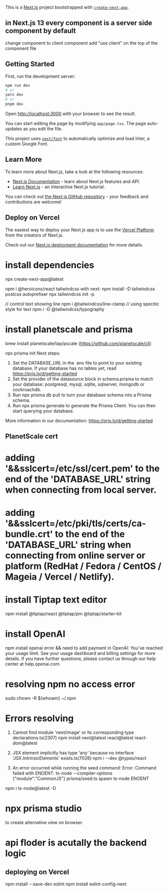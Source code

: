 This is a [Next.js](https://nextjs.org/) project bootstrapped with [`create-next-app`](https://github.com/vercel/next.js/tree/canary/packages/create-next-app).

## in Next.js 13 every component is a server side component by default
change component to client component
add "use client" on the top of the component file

## Getting Started

First, run the development server:

```bash
npm run dev
# or
yarn dev
# or
pnpm dev
```

Open [http://localhost:3000](http://localhost:3000) with your browser to see the result.

You can start editing the page by modifying `app/page.tsx`. The page auto-updates as you edit the file.

This project uses [`next/font`](https://nextjs.org/docs/basic-features/font-optimization) to automatically optimize and load Inter, a custom Google Font.

## Learn More

To learn more about Next.js, take a look at the following resources:

- [Next.js Documentation](https://nextjs.org/docs) - learn about Next.js features and API.
- [Learn Next.js](https://nextjs.org/learn) - an interactive Next.js tutorial.

You can check out [the Next.js GitHub repository](https://github.com/vercel/next.js/) - your feedback and contributions are welcome!

## Deploy on Vercel

The easiest way to deploy your Next.js app is to use the [Vercel Platform](https://vercel.com/new?utm_medium=default-template&filter=next.js&utm_source=create-next-app&utm_campaign=create-next-app-readme) from the creators of Next.js.

Check out our [Next.js deployment documentation](https://nextjs.org/docs/deployment) for more details.


# install dependencies
npx create-next-app@latest

npm i @heroicons/react
tailwindcss with next:
npm install -D tailwindcss postcss autoprefixer
npx tailwindcss init -p

// control text showing line
npm i @tailwindcss/line-clamp
// using specitic style for text
npm i -D @tailwindcss/typography

# install planetscale and prisma
brew install planetscale/tap/pscale  (https://github.com/planetscale/cli)

npx prisma init
Next steps:
1. Set the DATABASE_URL in the .env file to point to your existing database. If your database has no tables yet, read https://pris.ly/d/getting-started
2. Set the provider of the datasource block in schema.prisma to match your database: postgresql, mysql, sqlite, sqlserver, mongodb or cockroachdb.
3. Run npx prisma db pull to turn your database schema into a Prisma schema.
4. Run npx prisma generate to generate the Prisma Client. You can then start querying your database.

More information in our documentation:
https://pris.ly/d/getting-started

## PlanetScale cert
# adding '&&sslcert=/etc/ssl/cert.pem' to the end of the 'DATABASE_URL' string when connecting from local server.
# adding '&&sslcert=/etc/pki/tls/certs/ca-bundle.crt' to the end of the 'DATABASE_URL' string when connecting from online server or platform (RedHat / Fedora / CentOS / Mageia / Vercel / Netlify).


# install Tiptap text editor
npm install @tiptap/react @tiptap/pm @tiptap/starter-kit

# install OpenAI
npm install openai
error && need to add payment in OpenAI: You've reached your usage limit. See your usage dashboard and billing settings for more details. If you have further questions, please contact us through our help center at help.openai.com.

# resolving npm no access error
sudo chown -R $(whoami) ~/.npm

# Errors resolving
1. Cannot find module 'next/image' or its corresponding type declarations.ts(2307)
npm install next@latest react@latest react-dom@latest

2. JSX element implicitly has type 'any' because no interface 'JSX.IntrinsicElements' exists.ts(7026)
npm i --dev @types/react

3. An error occurred while running the seed command:
Error: Command failed with ENOENT: ts-node --compiler-options {"module":"CommonJS"} prisma/seed.ts
spawn ts-node ENOENT

npm i ts-node@latest -D

# npx prisma studio
to create alternative view on browser.

# api floder is acutally the backend logic

## deploying on Vercel
npm install --save-dev eslint
npm install eslint-config-next